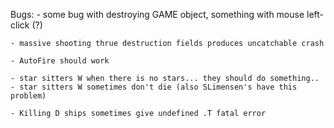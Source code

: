 Bugs:
    - some bug with destroying GAME object, something with mouse left-click (?)

    - massive shooting thrue destruction fields produces uncatchable crash

    - AutoFire should work

    - star sitters W when there is no stars... they should do something..
    - star sitters W sometimes don't die (also SLimensen's have this problem)

    - Killing D ships sometimes give undefined .T fatal error
